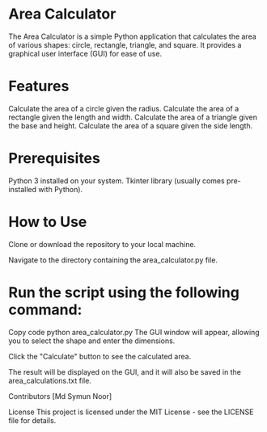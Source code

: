 Area Calculator
==================================
The Area Calculator is a simple Python application that calculates the area of various shapes: circle, rectangle, triangle, and square. It provides a graphical user interface (GUI) for ease of use.

Features
===========================================================
Calculate the area of a circle given the radius.
Calculate the area of a rectangle given the length and width.
Calculate the area of a triangle given the base and height.
Calculate the area of a square given the side length.

Prerequisites
==============================================================
Python 3 installed on your system.
Tkinter library (usually comes pre-installed with Python).

How to Use
=============================================================
Clone or download the repository to your local machine.

Navigate to the directory containing the area_calculator.py file.

Run the script using the following command:
================================================================

Copy code
python area_calculator.py
The GUI window will appear, allowing you to select the shape and enter the dimensions.

Click the "Calculate" button to see the calculated area.

The result will be displayed on the GUI, and it will also be saved in the area_calculations.txt file.

Contributors
[Md Symun Noor]

License
This project is licensed under the MIT License - see the LICENSE file for details.
